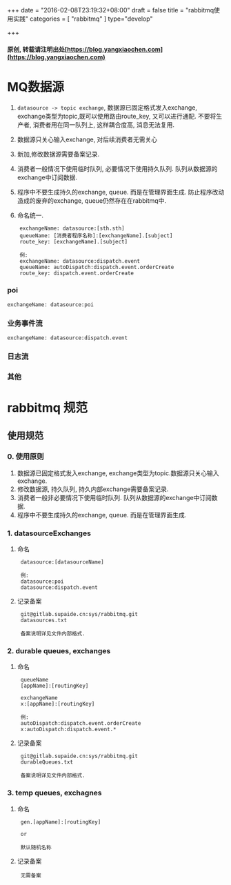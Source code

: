 +++
date = "2016-02-08T23:19:32+08:00"
draft = false
title = "rabbitmq使用实践"
categories = [ "rabbitmq" ]
type="develop"

+++
#### 原创, 转载请注明出处[https://blog.yangxiaochen.com](https://blog.yangxiaochen.com)

# MQ数据源

1. ```datasource -> topic exchange```, 数据源已固定格式发入exchange, exchange类型为topic,既可以使用路由route_key, 又可以进行通配. 不要将生产者, 消费者用在同一队列上, 这样耦合度高, 消息无法复用.

2. 数据源只关心输入exchange, 对后续消费者无需关心

3. 新加,修改数据源需要备案记录.

4. 消费者一般情况下使用临时队列, 必要情况下使用持久队列. 队列从数据源的exchange中订阅数据.

5. 程序中不要生成持久的exchange, queue. 而是在管理界面生成. 防止程序改动造成的废弃的exchange, queue仍然存在在rabbitmq中.

6. 命名统一.
<!-- more -->

        exchangeName: datasource:[sth.sth]
        queueName: [消费者程序名称]:[exchangeName].[subject]
        route_key: [exchangeName].[subject]

        例:
        exchangeName: datasource:dispatch.event
        queueName: autoDispatch:dispatch.event.orderCreate
        route_key: dispatch.event.orderCreate

### poi

    exchangeName: datasource:poi

### 业务事件流

    exchangeName: datasource:dispatch.event

### 日志流

### 其他



# rabbitmq 规范
## 使用规范
### 0. 使用原则
1. 数据源已固定格式发入exchange, exchange类型为topic.数据源只关心输入exchange.
2. 修改数据源, 持久队列, 持久内部exchange需要备案记录.
3. 消费者一般非必要情况下使用临时队列. 队列从数据源的exchange中订阅数据.
4. 程序中不要生成持久的exchange, queue. 而是在管理界面生成.


### 1. datasourceExchanges
1. 命名

        datasource:[datasourceName]

        例:
        datasource:poi
        datasource:dispatch.event


2. 记录备案

        git@gitlab.supaide.cn:sys/rabbitmq.git
        datasources.txt

        备案说明详见文件内部格式.



### 2. durable queues, exchanges
1. 命名

        queueName
        [appName]:[routingKey]

        exchangeName
        x:[appName]:[routingKey]

        例:
        autoDispatch:dispatch.event.orderCreate
        x:autoDispatch:dispatch.event.*


2. 记录备案

        git@gitlab.supaide.cn:sys/rabbitmq.git
        durableQueues.txt

        备案说明详见文件内部格式.


### 3. temp queues, exchagnes
1. 命名

        gen.[appName]:[routingKey]

        or

        默认随机名称

2. 记录备案


        无需备案
